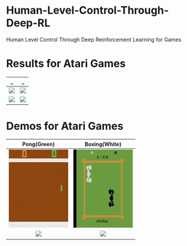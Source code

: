 # Human-Level-Control-Through-Deep-RL
Human Level Control Through Deep Reinforcement Learning for Games


# Results for Atari Games
|_|_|
|:---:|:---:|
![](Figures/BoxingNoFrameskip-v4.png)| ![](Figures/BoxingFrameskip-v4.png)|
![](Figures/FetchPickAndPlace-v2.png)| ![](Figures/FetchSlide-v2.png)|

# Demos for Atari Games
|Pong(Green)|Boxing(White)|
|:---:|:---:|
![](Figures/PongNoFrameskip-v4.gif)| ![](Figures/BoxingNoFrameskip-v4.gif)|
![](Figures/FetchPickAndPlace-v2.png)| ![](Figures/FetchSlide-v2.png)|
